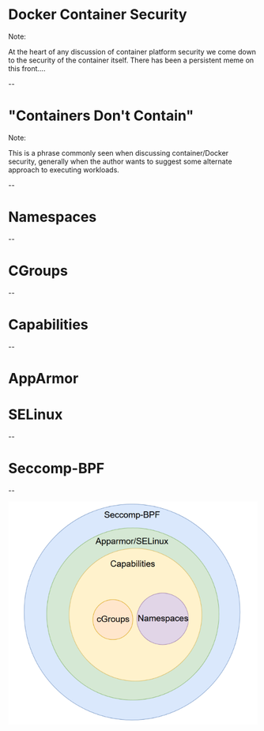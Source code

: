 # Docker Container Security

Note:

At the heart of any discussion of container platform security we come down to the security of the container itself.  There has been a persistent meme on this front....

--

# "Containers Don't Contain"

Note:

This is a phrase commonly seen when discussing container/Docker security, generally when the author wants to suggest some alternate approach to executing workloads.

--

# Namespaces

--

# CGroups

--

# Capabilities

--

# AppArmor
# SELinux

--

# Seccomp-BPF

--

<img src="images/docker-layers.png"/>
